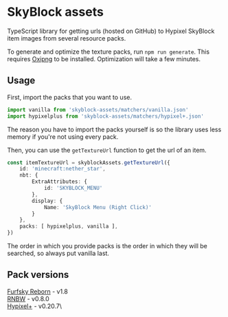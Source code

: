 # SkyBlock assets

TypeScript library for getting urls (hosted on GitHub) to Hypixel SkyBlock item images from several resource packs.

To generate and optimize the texture packs, run `npm run generate`. This requires [Oxipng](https://github.com/shssoichiro/oxipng) to be installed. Optimization will take a few minutes.

## Usage

First, import the packs that you want to use.
```ts
import vanilla from 'skyblock-assets/matchers/vanilla.json'
import hypixelplus from 'skyblock-assets/matchers/hypixel+.json'
```
The reason you have to import the packs yourself is so the library uses less memory if you're not using every pack.

Then, you can use the `getTextureUrl` function to get the url of an item.
```ts
const itemTextureUrl = skyblockAssets.getTextureUrl({
	id: 'minecraft:nether_star',
	nbt: {
		ExtraAttributes: {
			id: 'SKYBLOCK_MENU'
		},
		display: {
			Name: 'SkyBlock Menu (Right Click)'
		}
	},
	packs: [ hypixelplus, vanilla ],
})
```
The order in which you provide packs is the order in which they will be searched, so always put vanilla last.


## Pack versions

[Furfsky Reborn](https://furfsky.net) - v1.8\
[RNBW](https://hypixel.net/threads/3470904) - v0.8.0\
[Hypixel+](https://hypixel.net/threads/4174260) - v0.20.7\

